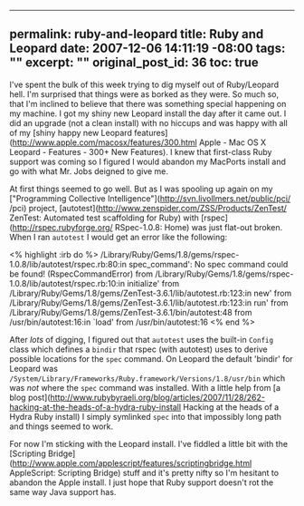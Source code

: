 ----- 
permalink: ruby-and-leopard
title: Ruby and Leopard
date: 2007-12-06 14:11:19 -08:00
tags: ""
excerpt: ""
original_post_id: 36
toc: true
-----
I've spent the bulk of this week trying to dig myself out of Ruby/Leopard hell. I'm surprised that things were as borked as they were. So much so, that I'm inclined to believe that there was something special happening on my machine. I got my shiny new Leopard install the day after it came out. I did an upgrade (not a clean install) with no hiccups and was happy with all of my [shiny happy new Leopard features](http://www.apple.com/macosx/features/300.html Apple - Mac OS X Leopard - Features - 300+ New Features). I knew that first-class Ruby support was coming so I figured I would abandon my MacPorts install and go with what Mr. Jobs deigned to give me.

At first things seemed to go well. But as I was spooling up again on my ["Programming Collective Intelligence"](http://svn.livollmers.net/public/pci/ /pci) project, [autotest](http://www.zenspider.com/ZSS/Products/ZenTest/ ZenTest: Automated test scaffolding for Ruby) with [rspec](http://rspec.rubyforge.org/ RSpec-1.0.8: Home) was just flat-out broken. When I ran `autotest` I would get an error like the following:

<% highlight :irb do %>
/Library/Ruby/Gems/1.8/gems/rspec-1.0.8/lib/autotest/rspec.rb:80:in spec_command': No spec command could be found! (RspecCommandError)
    from /Library/Ruby/Gems/1.8/gems/rspec-1.0.8/lib/autotest/rspec.rb:10:in initialize'
    from /Library/Ruby/Gems/1.8/gems/ZenTest-3.6.1/lib/autotest.rb:123:in new'
    from /Library/Ruby/Gems/1.8/gems/ZenTest-3.6.1/lib/autotest.rb:123:in run'
    from /Library/Ruby/Gems/1.8/gems/ZenTest-3.6.1/bin/autotest:48
    from /usr/bin/autotest:16:in `load'
    from /usr/bin/autotest:16
<% end %>

After _lots_ of digging, I figured out that `autotest` uses the built-in `Config` class which defines a `bindir` that rspec (with autotest) uses to derive possible locations for the `spec` command. On Leopard the default 'bindir' for Leopard was `/System/Library/Frameworks/Ruby.framework/Versions/1.8/usr/bin` which was _not_ where the `spec` command was installed. With a little help from [a blog post](http://www.rubybyraeli.org/blog/articles/2007/11/28/262-hacking-at-the-heads-of-a-hydra-ruby-install Hacking at the heads of a Hydra Ruby install) I simply symlinked `spec` into that impossibly long path and things seemed to work.

For now I'm sticking with the Leopard install. I've fiddled a little bit with the [Scripting Bridge](http://www.apple.com/applescript/features/scriptingbridge.html AppleScript: Scripting Bridge) stuff and it's pretty nifty so I'm hesitant to abandon the Apple install. I just hope that Ruby support doesn't rot the same way Java support has.
